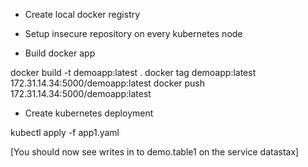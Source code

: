 * Create local docker registry

* Setup insecure repository on every kubernetes node

* Build docker app

docker build -t demoapp:latest .
docker tag demoapp:latest 172.31.14.34:5000/demoapp:latest
docker push 172.31.14.34:5000/demoapp:latest

* Create kubernetes deployment

kubectl apply -f app1.yaml

[You should now see writes in to demo.table1 on the service datastax]

